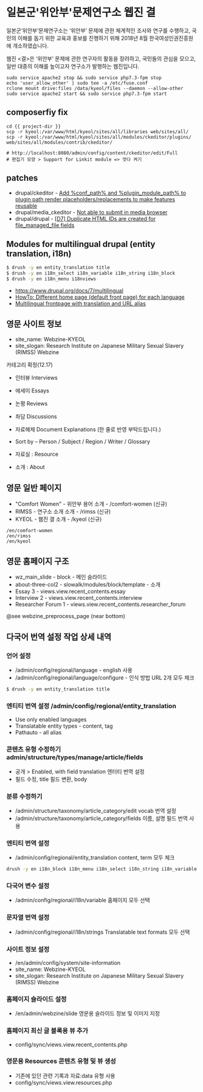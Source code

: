 # 일본군'위안부'문제연구소 웹진 결

일본군‘위안부’문제연구소는 ‘위안부’ 문제에 관한 체계적인 조사와 연구를 수행하고, 국민의 이해를 돕기 위한 교육과 홍보를 진행하기 위해 2018년 8월 한국여성인권진흥원에 개소하였습니다.

웹진 <결>은 ‘위안부’ 문제에 관한 연구자의 활동을 장려하고, 국민들의 관심을 모으고, 일반 대중의 이해를 높이고자 연구소가 발행하는 웹진입니다.

```
sudo service apache2 stop && sudo service php7.3-fpm stop
echo 'user_allow_other' | sudo tee -a /etc/fuse.conf
rclone mount drive:files /data/kyeol/files --daemon --allow-other
sudo service apache2 start && sudo service php7.3-fpm start
```

## composerfiy fix

```
cd {{ project-dir }}
scp -r kyeol:/var/www/html/kyeol/sites/all/libraries web/sites/all/
scp -r kyeol:/var/www/html/kyeol/sites/all/modules/ckeditor/plugins/ web/sites/all/modules/contrib/ckeditor/

# http://localhost:8080/admin/config/content/ckeditor/edit/Full
# 편집기 모양 > Support for Linkit module => 껏다 켜기

```

## patches

- drupal/ckeditor - [Add %conf_path% and %plugin_module_path% to plugin path render placeholders/replacements to make features reusable](https://www.drupal.org/project/ckeditor/issues/2422875)
- drupal/media_ckeditor - [Not able to submit in media browser](https://www.drupal.org/project/media_ckeditor/issues/3164945)
- drupal/drupal - [[D7] Duplicate HTML IDs are created for file_managed_file fields](https://www.drupal.org/project/drupal/issues/2594955)


## Modules for multilingual drupal (entity translation, i18n)

```zsh
$ drush -y en entity_translation title
$ drush -y en i18n_select i18n_variable i18n_string i18n_block
$ drush -y en i18n_menu i18nviews
```

- https://www.drupal.org/docs/7/multilingual
- [HowTo: Different home page (default front page) for each language](https://www.drupal.org/node/1216132)
- [Multilingual frontpage with translation and URL alias](https://www.drupal.org/node/301587)

## 영문 사이트 정보

- site_name: Webzine-KYEOL
- site_slogan: Research Institute on Japanese Military Sexual Slavery (RIMSS) Webzine

카테고리 확정(12.17)

- 인터뷰 Interviews
- 에세이 Essays
- 논평 Reviews
- 좌담 Discussions
- 자료해제 Document Explanations (한 줄로 반영 부탁드립니다.)

- Sort by – Person / Subject / Region / Writer / Glossary
- 자료실 : Resource
- 소개 : About

## 영문 일반 페이지

- "Comfort Women" - 위안부 용어 소개 - /comfort-women (신규)
- RIMSS - 연구소 소개 소개 - /rimss (신규)
- KYEOL - 웹진 결 소개 - /kyeol (신규)

```
/en/comfort-women
/en/rimss
/en/kyeol
```

## 영문 홈페이지 구조

- wz_main_slide - block - 메인 슬라이드
- about-three-col2 - slowalk/modules/block/template - 소개
- Essay 3 - views.view.recent_contents.essay
- Interview 2 - views.view.recent_contents.interview
- Researcher Forum 1 - views.view.recent_contents.researcher_forum

@see webzine_preprocess_page  (near bottom)

## 다국어 번역 설정 작업 상세 내역

### 언어 설정

- /admin/config/regional/language - english 사용
- /admin/config/regional/language/configure - 인식 방법 URL 2개 모두 체크

```zsh
$ drush -y en entity_translation title
```

### 엔티티 번역 설정 /admin/config/regional/entity_translation

- Use only enabled languages
- Translatable entity types - content, tag
- Pathauto - all alias

### 콘텐츠 유형 수정하기 admin/structure/types/manage/article/fields

- 공개 > Enabled, with field translation 엔터티 번역 설정
- 필드 수정, title 필드 변환, body

### 분류 수정하기

- /admin/structure/taxonomy/article_category/edit vocab 번역 설정
- /admin/structure/taxonomy/article_category/fields 이름, 설명 필드 번역 사용

### 엔티티 번역 설정

- /admin/config/regional/entity_translation content, term 모두 체크

```zsh
drush -y en i18n_block i18n_menu i18n_select i18n_string i18n_variable i18nviews
```

### 다국어 변수 설정

- /admin/config/regional/i18n/variable 홈페이지 모두 선택

### 문자열 번역 설정

- /admin/config/regional/i18n/strings Translatable text formats 모두 선택

### 사이트 정보 설정

- /en/admin/config/system/site-information
- site_name: Webzine-KYEOL
- site_slogan: Research Institute on Japanese Military Sexual Slavery (RIMSS) Webzine

### 홈페이지 슬라이드 설정

- /en/admin/webzine/slide 영문용 슬라이드 정보 및 이미지 지정

### 홈페이지 최신 글 블록용 뷰 추가

- config/sync/views.view.recent_contents.php

### 영문용 Resources 콘텐츠 유형 및 뷰 생성

- 기존에 있던 관련 기록과 자료:data 유형 사용
- config/sync/views.view.resources.php



```

